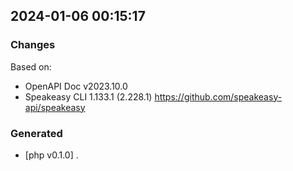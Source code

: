 

## 2024-01-06 00:15:17
### Changes
Based on:
- OpenAPI Doc v2023.10.0 
- Speakeasy CLI 1.133.1 (2.228.1) https://github.com/speakeasy-api/speakeasy
### Generated
- [php v0.1.0] .